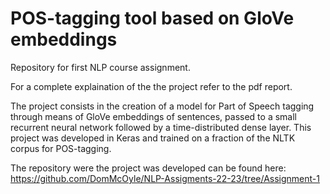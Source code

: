 # POS-tagging tool based on GloVe embeddings

Repository for first NLP course assignment.

For a complete explaination of the the project refer to the pdf report.

The project consists in the creation of a model for Part of Speech tagging
through means of GloVe embeddings of sentences, passed to a 
small recurrent neural network followed by a time-distributed dense layer.
This project was developed in Keras and trained on a fraction of the
NLTK corpus for POS-tagging.

The repository were the project was developed can be found here:
https://github.com/DomMcOyle/NLP-Assigments-22-23/tree/Assignment-1

